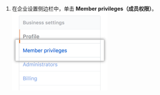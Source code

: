 1. 在企业设置侧边栏中，单击 **Member privileges（成员权限）**。 ![企业帐户设置侧边栏中的“成员权限”选项卡](/assets/images/help/business-accounts/settings-member-privileges-tab.png)
